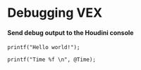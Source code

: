 # Debugging VEX

#### Send debug output to the Houdini console

```
printf("Hello world!");

printf("Time %f \n", @Time);
```